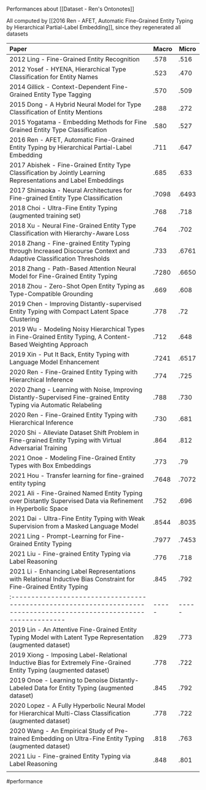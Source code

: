 Performances about [[Dataset - Ren's Ontonotes]]

All computed by [[2016 Ren - AFET, Automatic Fine-Grained Entity Typing by Hierarchical Partial-Label Embedding]], since they regenerated all datasets

| Paper                                                                                                                 | Macro | Micro |
|:--------------------------------------------------------------------------------------------------------------------- | ----- | ----- |
| 2012 Ling - Fine-Grained Entity Recognition                                                                           | .578  | .516  |
| 2012 Yosef - HYENA, Hierarchical Type Classification for Entity Names                                                 | .523  | .470  |
| 2014 Gillick - Context-Dependent Fine-Grained Entity Type Tagging                                                     | .570  | .509  |
| 2015 Dong - A Hybrid Neural Model for Type Classification of Entity Mentions                                          | .288  | .272  |
| 2015 Yogatama - Embedding Methods for Fine Grained Entity Type Classification                                         | .580  | .527  |
| 2016 Ren - AFET, Automatic Fine-Grained Entity Typing by Hierarchical Partial-Label Embedding                         | .711  | .647  |
| 2017 Abishek - Fine-Grained Entity Type Classification by Jointly Learning Representations and Label Embeddings       | .685  | .633  |
| 2017 Shimaoka - Neural Architectures for Fine-grained Entity Type Classification                                      | .7098 | .6493 |
| 2018 Choi - Ultra-Fine Entity Typing  (augmented training set)                                                        | .768  | .718  |
| 2018 Xu - Neural Fine-Grained Entity Type Classification with Hierarchy-Aware Loss                                    | .764  | .702  |
| 2018 Zhang - Fine-grained Entity Typing through Increased Discourse Context and Adaptive Classification Thresholds    | .733  | .6761 |
| 2018 Zhang - Path-Based Attention Neural Model for Fine-Grained Entity Typing   | .7280 | .6650 |
| 2018 Zhou - Zero-Shot Open Entity Typing as Type-Compatible Grounding                         | .669  | .608   |
| 2019 Chen - Improving Distantly-supervised Entity Typing with Compact Latent Space Clustering                         | .778  | .72   |
| 2019 Wu - Modeling Noisy Hierarchical Types in Fine-Grained Entity Typing, A Content-Based Weighting Approach         | .712  | .648  |
| 2019 Xin - Put It Back, Entity Typing with Language Model Enhancement                                                 | .7241 | .6517 |
| 2020 Ren - Fine-Grained Entity Typing with Hierarchical Inference                                                     | .774  | .725  |
| 2020 Zhang - Learning with Noise, Improving Distantly-Supervised Fine-grained Entity Typing via Automatic Relabeling  | .788  | .730  |
| 2020 Ren - Fine-Grained Entity Typing with Hierarchical Inference                                                     | .730  | .681  |
| 2020 Shi - Alleviate Dataset Shift Problem in Fine-grained Entity Typing with Virtual Adversarial Training            | .864  | .812  |
| 2021 Onoe - Modeling Fine-Grained Entity Types with Box Embeddings                                                    | .773  | .79   |
| 2021 Hou - Transfer learning for fine-grained entity typing                                                           | .7648 | .7072 |
| 2021 Ali - Fine-Grained Named Entity Typing over Distantly Supervised Data via Refinement in Hyperbolic Space         | .752  | .696  |
| 2021 Dai - Ultra-Fine Entity Typing with Weak Supervision from a Masked Language Model                                | .8544 | .8035 |
| 2021 Ling - Prompt-Learning for Fine-Grained Entity Typing                                                            | .7977 | .7453 |
| 2021 Liu - Fine-grained Entity Typing via Label Reasoning                                                             | .776  | .718  |
| 2021 Li - Enhancing Label Representations with Relational Inductive Bias Constraint for Fine-Grained Entity Typing    | .845  | .792  |
| :-------------------------------------------------------------------------------------------------------------------- | ----- | ----- |
| 2019 Lin - An Attentive Fine-Grained Entity Typing Model with Latent Type Representation (augmented dataset)          | .829  | .773  |
| 2019 Xiong - Imposing Label-Relational Inductive Bias for Extremely Fine-Grained Entity Typing (augmented dataset)    | .778  | .722  |
| 2019 Onoe - Learning to Denoise Distantly-Labeled Data for Entity Typing (augmented dataset)                          | .845  | .792  |
| 2020 Lopez - A Fully Hyperbolic Neural Model for Hierarchical Multi-Class Classification (augmented dataset)          | .778  | .722  |
| 2020 Wang - An Empirical Study of Pre-trained Embedding on Ultra-Fine Entity Typing (augmented dataset)               | .818  | .763  |
| 2021 Liu - Fine-grained Entity Typing via Label Reasoning                                                             | .848  | .801  |
|                                                                                                                       |       |       |

#performance 